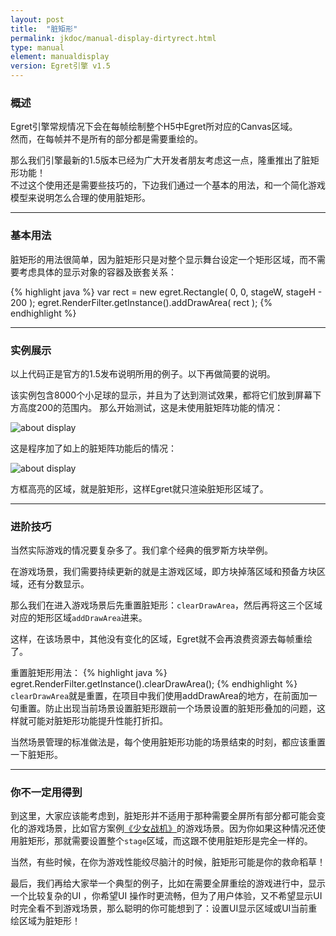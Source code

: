 ```yaml
---
layout: post
title:  "脏矩形"
permalink: jkdoc/manual-display-dirtyrect.html
type: manual
element: manualdisplay
version: Egret引擎 v1.5
---
```


### 概述
     
 Egret引擎常规情况下会在每帧绘制整个H5中Egret所对应的Canvas区域。   
 然而，在每帧并不是所有的部分都是需要重绘的。   
      
 那么我们引擎最新的1.5版本已经为广大开发者朋友考虑这一点，隆重推出了脏矩形功能！     
 不过这个使用还是需要些技巧的，下边我们通过一个基本的用法，和一个简化游戏模型来说明怎么合理的使用脏矩形。          
    
 -------
### 基本用法
   
脏矩形的用法很简单，因为脏矩形只是对整个显示舞台设定一个矩形区域，而不需要考虑具体的显示对象的容器及嵌套关系：        

{% highlight java %}
var rect = new egret.Rectangle( 0, 0, stageW, stageH - 200 );
egret.RenderFilter.getInstance().addDrawArea( rect );
{% endhighlight %}

    
 -------
### 实例展示
    
以上代码正是官方的1.5发布说明所用的例子。以下再做简要的说明。
       
该实例包含8000个小足球的显示，并且为了达到测试效果，都将它们放到屏幕下方高度200的范围内。
那么开始测试，这是未使用脏矩阵功能的情况：
    
![about display]({{site.baseurl}}/assets/img-jk/manual-display-dirtyrect/no-dirty_70.jpg)
     
    
这是程序加了如上的脏矩阵功能后的情况：    
     
![about display]({{site.baseurl}}/assets/img-jk/manual-display-dirtyrect/dirty_70.jpg)
   
方框高亮的区域，就是脏矩形，这样Egret就只渲染脏矩形区域了。  
   
    
 -------
### 进阶技巧
    
当然实际游戏的情况要复杂多了。我们拿个经典的俄罗斯方块举例。         
    
在游戏场景，我们需要持续更新的就是主游戏区域，即方块掉落区域和预备方块区域，还有分数显示。    
        
那么我们在进入游戏场景后先重置脏矩形：`clearDrawArea`，然后再将这三个区域对应的矩形区域`addDrawArea`进来。          

        
这样，在该场景中，其他没有变化的区域，Egret就不会再浪费资源去每帧重绘了。          
    
重置脏矩形用法：
{% highlight java %}
egret.RenderFilter.getInstance().clearDrawArea();
{% endhighlight %}
`clearDrawArea`就是重置，在项目中我们使用addDrawArea的地方，在前面加一句重置。防止出现当前场景设置脏矩形跟前一个场景设置的脏矩形叠加的问题，这样就可能对脏矩形功能提升性能打折扣。   
     
当然场景管理的标准做法是，每个使用脏矩形功能的场景结束的时刻，都应该重置一下脏矩形。
     
    
 -------
### 你不一定用得到
到这里，大家应该能考虑到，脏矩形并不适用于那种需要全屏所有部分都可能会变化的游戏场景，比如官方案例[《少女战机》](http://www.egret.com/case)的游戏场景。因为你如果这种情况还使用脏矩形，那就需要设置整个`stage`区域，而这跟不使用脏矩形是完全一样的。          
    
    
当然，有些时候，在你为游戏性能绞尽脑汁的时候，脏矩形可能是你的救命稻草！          
    
      
最后，我们再给大家举一个典型的例子，比如在需要全屏重绘的游戏进行中，显示一个比较复杂的UI ，你希望UI 操作时更流畅，但为了用户体验，又不希望显示UI时完全看不到游戏场景，那么聪明的你可能想到了：设置UI显示区域或UI当前重绘区域为脏矩形！
     
    
    
    




